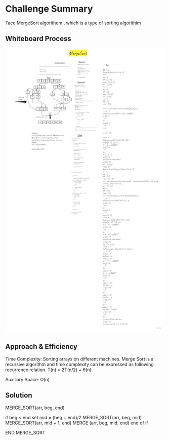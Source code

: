 # Challenge Summary
Tace MergeSort algorithem , which is a type of sorting algorithim

## Whiteboard Process
![whiteboard](mergsortWB.jpg)


## Approach & Efficiency
Time Complexity: Sorting arrays on different machines. Merge Sort is a recursive algorithm and time complexity can be expressed as following recurrence relation. 
T(n) = 2T(n/2) + θ(n)

Auxiliary Space: O(n)



## Solution
MERGE_SORT(arr, beg, end)

if beg < end
set mid = (beg + end)/2
MERGE_SORT(arr, beg, mid)
MERGE_SORT(arr, mid + 1, end)
MERGE (arr, beg, mid, end)
end of if

END MERGE_SORT
